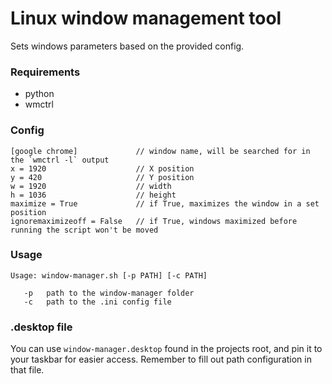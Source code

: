 # Linux window management tool

Sets windows parameters based on the provided config.

### Requirements

- python
- wmctrl

### Config

```
[google chrome]             // window name, will be searched for in the `wmctrl -l` output
x = 1920                    // X position
y = 420                     // Y position
w = 1920                    // width
h = 1036                    // height
maximize = True             // if True, maximizes the window in a set position
ignoremaximizeoff = False   // if True, windows maximized before running the script won't be moved
```

### Usage

```
Usage: window-manager.sh [-p PATH] [-c PATH]

   -p   path to the window-manager folder
   -c   path to the .ini config file
```

### .desktop file

You can use `window-manager.desktop` found in the projects root, and pin it to your taskbar for easier access. Remember to fill out path configuration in that file.
